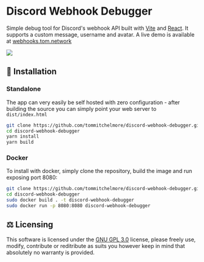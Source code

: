 # Discord Webhook Debugger
Simple debug tool for Discord's webhook API built with [Vite](https://github.com/vitejs/vite) and [React](https://reactjs.org/).  It supports a custom message, username and avatar. A live demo is available at [webhooks.tom.network](https://webhooks.tom.network)

![](https://i.imgur.com/ElJIfHf.png)

## 🔧 Installation
### Standalone
The app can very easily be self hosted with zero configuration - after building the source you can simply point your web server to `dist/index.html`
```bash
git clone https://github.com/tommitchelmore/discord-webhook-debugger.git
cd discord-webhook-debugger
yarn install
yarn build
```
### Docker
To install with docker, simply clone the repository, build the image and run exposing port 8080:
```bash
git clone https://github.com/tommitchelmore/discord-webhook-debugger.git
cd discord-webhook-debugger
sudo docker build . -t discord-webhook-debugger
sudo docker run -p 8080:8080 discord-webhook-debugger
```
## ⚖️ Licensing
This software is licensed under the [GNU GPL 3.0](https://www.gnu.org/licenses/gpl-3.0.en.html) license, please freely use, modify, contribute or reditribute as suits you however keep in mind that absolutely no warranty is provided.
